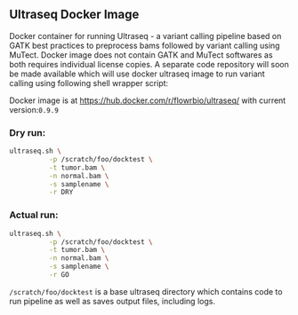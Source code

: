 ## Ultraseq Docker Image

Docker container for running Ultraseq - a variant calling pipeline based on GATK best practices to preprocess bams followed by variant calling using MuTect. Docker image does not contain GATK and MuTect softwares as both requires individual license copies. A separate code repository will soon be made available which will use docker ultraseq image to run variant calling using following shell wrapper script:

Docker image is at https://hub.docker.com/r/flowrbio/ultraseq/ with current version:`0.9.9`

### Dry run:

~~~bash
ultraseq.sh \
          -p /scratch/foo/docktest \
          -t tumor.bam \
          -n normal.bam \
          -s samplename \
          -r DRY
~~~

### Actual run:

~~~bash
ultraseq.sh \
          -p /scratch/foo/docktest \
          -t tumor.bam \
          -n normal.bam \
          -s samplename \
          -r GO
~~~

`/scratch/foo/docktest` is a base ultraseq directory which contains code to run pipeline as well as saves output files, including logs.
